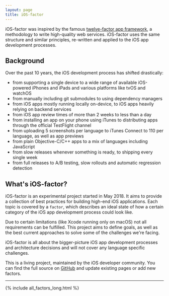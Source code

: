 ```yaml
---
layout: page
title: iOS-factor
---
```


iOS-factor was inspired by the famous [twelve-factor app framework](https://www.12factor.net/), a methodology to write high-quality web services. iOS-factor uses the same structure and similar principles, re-written and applied to the iOS app development processes.

## Background

Over the past 10 years, the iOS development process has shifted drastically:

- from supporting a single device to a wide range of available iOS-powered iPhones and iPads and various platforms like tvOS and watchOS
- from manually including git submodules to using dependency managers
- from iOS apps mostly running locally on-device, to iOS apps heavily relying on backend services
- from iOS app review times of more than 2 weeks to less than a day
- from installing an app on your phone using iTunes to distributing apps through the official TestFlight channel
- from uploading 5 screenshots per language to iTunes Connect to 110 per language, as well as app previews
- from plain Objective-C/C++ apps to a mix of languages including JavaScript
- from slow releases whenever something is ready, to shipping every single week
- from full releases to A/B testing, slow rollouts and automatic regression detection

## What's iOS-factor?

iOS-factor is an experimental project started in May 2018. It aims to provide a collection of best practices for building high-end iOS applications. Each topic is covered by a `factor`, which describes an ideal state of how a certain category of the iOS app development process could look like. 

Due to certain limitations (like Xcode running only on macOS) not all requirements can be fulfilled. This project aims to define goals, as well as the best current approaches to solve some of the challenges we're facing.

iOS-factor is all about the bigger-picture iOS app development processes and architecture decisions and will not cover any language specific challenges.

This is a living project, maintained by the iOS developer community. You can find the full source on [GitHub](https://github.com/ios-factor/ios-factor.com) and update existing pages or add new factors.

-----

{% include all_factors_long.html %}
